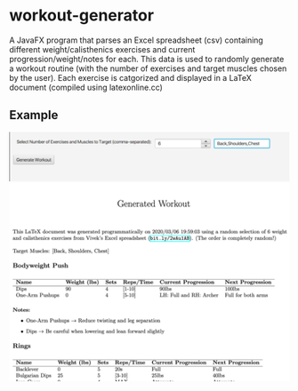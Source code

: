 # workout-generator
A JavaFX program that parses an Excel spreadsheet (csv) containing different weight/calisthenics exercises and current progression/weight/notes for each. This data is used to randomly generate a workout routine (with the number of exercises and target muscles chosen by the user). Each exercise is catgorized and displayed in a LaTeX document (compiled using latexonline.cc)

## Example
![](IMAGES/menu.png)
![](IMAGES/output.png)
